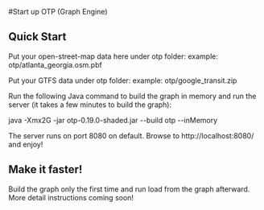 #Start up OTP (Graph Engine)
## Quick Start
Put your open-street-map data here under otp folder:
example: otp/atlanta_georgia.osm.pbf

Put your GTFS data under otp folder:
example: otp/google_transit.zip

Run the following Java command to build the graph in memory and run the server (it takes a few minutes to build the graph):

java -Xmx2G -jar otp-0.19.0-shaded.jar --build otp --inMemory

The server runs on port 8080 on default. Browse to http://localhost:8080/ and enjoy!

## Make it faster!
Build the graph only the first time and run load from the graph afterward. 
More detail instructions coming soon!
